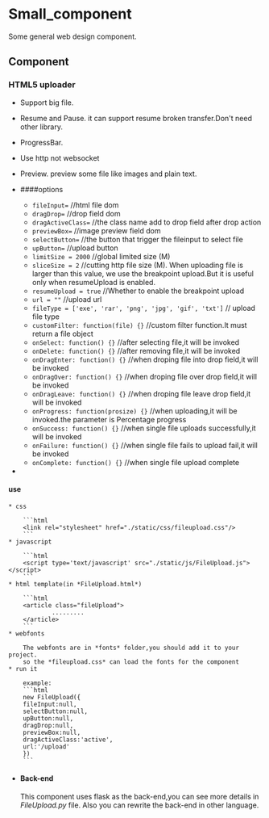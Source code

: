 # Small_component

Some general web design component.

## Component 
    
### HTML5 uploader

* Support big file.
* Resume and Pause. it can support resume broken transfer.Don't need other library. 
* ProgressBar. 
* Use http not websocket
* Preview. preview some file like images and plain text.
    
* ####options
    
    * `fileInput=` //html file dom 
    * `dragDrop=`  //drop field dom
    * `dragActiveClass=`  //the class name add to drop field after drop action
    * `previewBox=`  //image preview field dom
    * `selectButton=`  //the button that trigger the fileinput to select file
    * `upButton=`  //upload button
    * `limitSize = 2000` //global limited size (M)
    * `sliceSize = 2` //cutting http file size (M). When uploading file is larger than this value, we use the breakpoint upload.But it is useful only when resumeUpload is enabled.
    * `resumeUpload = true` //Whether to enable the breakpoint upload
    * `url = ""` //upload url
    * `fileType = ['exe', 'rar', 'png', 'jpg', 'gif', 'txt']` // upload file type
    * `customFilter: function(file) {}` //custom filter function.It must return a file object
    * `onSelect: function() {}` //after selecting file,it will be invoked 
    * `onDelete: function() {}` //after removing file,it will be invoked 
    * `onDragEnter: function() {}` //when droping file into drop field,it will be invoked
    * `onDragOver: function() {}` //when droping file over drop field,it will be invoked
    * `onDragLeave: function() {}` //when droping file leave drop field,it will be invoked
    * `onProgress: function(prosize) {}` //when uploading,it will be invoked.the parameter  is Percentage progress
    * `onSuccess: function() {}` //when single file uploads successfully,it will be invoked 
    * `onFailure: function() {}` //when single file fails to upload fail,it will be invoked  
    * `onComplete: function() {}` //when single file upload complete
 
* 
#### use

    * css 
    
        ```html
        <link rel="stylesheet" href="./static/css/fileupload.css"/>
        ```
    * javascript
        
        ```html
        <script type='text/javascript' src="./static/js/FileUpload.js"></script>
        ```
    * html template(in *FileUpload.html*)
        
        ```html
        <article class="fileUpload">
                .........
        </article>
        ```
    * webfonts
    
        The webfonts are in *fonts* folder,you should add it to your project.
        so the *fileupload.css* can load the fonts for the component
    * run it 
        
        example:
        ```html
        new FileUpload({
        fileInput:null,
        selectButton:null,
        upButton:null,
        dragDrop:null,
        previewBox:null,
        dragActiveClass:'active',
        url:'/upload'
        })
        ```
    
    
    
* #### Back-end

    This component uses flask as the back-end,you can see more details in *FileUpload.py* file.
    Also you can rewrite the back-end in other language.
